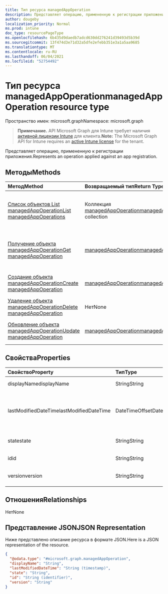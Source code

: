 ```yaml
---
title: Тип ресурса managedAppOperation
description: Представляет операцию, примененную к регистрации приложения.
author: dougeby
localization_priority: Normal
ms.prod: intune
doc_type: resourcePageType
ms.openlocfilehash: 6b435d9daedb7adcd630dd276241d39493d5b39d
ms.sourcegitcommit: 13f474d3e71d32a5dfe2efebb351e3a1a5aa9685
ms.translationtype: MT
ms.contentlocale: ru-RU
ms.lasthandoff: 06/04/2021
ms.locfileid: "52754492"
---
```

# <a name="managedappoperation-resource-type"></a><span data-ttu-id="2db9a-103">Тип ресурса managedAppOperation</span><span class="sxs-lookup"><span data-stu-id="2db9a-103">managedAppOperation resource type</span></span>

<span data-ttu-id="2db9a-104">Пространство имен: microsoft.graph</span><span class="sxs-lookup"><span data-stu-id="2db9a-104">Namespace: microsoft.graph</span></span>

> <span data-ttu-id="2db9a-105">**Примечание.** API Microsoft Graph для Intune требует наличия [активной лицензии Intune](https://go.microsoft.com/fwlink/?linkid=839381) для клиента.</span><span class="sxs-lookup"><span data-stu-id="2db9a-105">**Note:** The Microsoft Graph API for Intune requires an [active Intune license](https://go.microsoft.com/fwlink/?linkid=839381) for the tenant.</span></span>

<span data-ttu-id="2db9a-106">Представляет операцию, примененную к регистрации приложения.</span><span class="sxs-lookup"><span data-stu-id="2db9a-106">Represents an operation applied against an app registration.</span></span>

## <a name="methods"></a><span data-ttu-id="2db9a-107">Методы</span><span class="sxs-lookup"><span data-stu-id="2db9a-107">Methods</span></span>
|<span data-ttu-id="2db9a-108">Метод</span><span class="sxs-lookup"><span data-stu-id="2db9a-108">Method</span></span>|<span data-ttu-id="2db9a-109">Возвращаемый тип</span><span class="sxs-lookup"><span data-stu-id="2db9a-109">Return Type</span></span>|<span data-ttu-id="2db9a-110">Описание</span><span class="sxs-lookup"><span data-stu-id="2db9a-110">Description</span></span>|
|:---|:---|:---|
|[<span data-ttu-id="2db9a-111">Список объектов List managedAppOperation</span><span class="sxs-lookup"><span data-stu-id="2db9a-111">List managedAppOperations</span></span>](../api/intune-mam-managedappoperation-list.md)|<span data-ttu-id="2db9a-112">Коллекция [managedAppOperation](../resources/intune-mam-managedappoperation.md)</span><span class="sxs-lookup"><span data-stu-id="2db9a-112">[managedAppOperation](../resources/intune-mam-managedappoperation.md) collection</span></span>|<span data-ttu-id="2db9a-113">Список свойств и связей объектов [managedAppOperation](../resources/intune-mam-managedappoperation.md).</span><span class="sxs-lookup"><span data-stu-id="2db9a-113">List properties and relationships of the [managedAppOperation](../resources/intune-mam-managedappoperation.md) objects.</span></span>|
|[<span data-ttu-id="2db9a-114">Получение объекта managedAppOperation</span><span class="sxs-lookup"><span data-stu-id="2db9a-114">Get managedAppOperation</span></span>](../api/intune-mam-managedappoperation-get.md)|[<span data-ttu-id="2db9a-115">managedAppOperation</span><span class="sxs-lookup"><span data-stu-id="2db9a-115">managedAppOperation</span></span>](../resources/intune-mam-managedappoperation.md)|<span data-ttu-id="2db9a-116">Чтение свойств и связей объекта [managedAppOperation](../resources/intune-mam-managedappoperation.md).</span><span class="sxs-lookup"><span data-stu-id="2db9a-116">Read properties and relationships of the [managedAppOperation](../resources/intune-mam-managedappoperation.md) object.</span></span>|
|[<span data-ttu-id="2db9a-117">Создание объекта managedAppOperation</span><span class="sxs-lookup"><span data-stu-id="2db9a-117">Create managedAppOperation</span></span>](../api/intune-mam-managedappoperation-create.md)|[<span data-ttu-id="2db9a-118">managedAppOperation</span><span class="sxs-lookup"><span data-stu-id="2db9a-118">managedAppOperation</span></span>](../resources/intune-mam-managedappoperation.md)|<span data-ttu-id="2db9a-119">Создание объекта [managedAppOperation](../resources/intune-mam-managedappoperation.md).</span><span class="sxs-lookup"><span data-stu-id="2db9a-119">Create a new [managedAppOperation](../resources/intune-mam-managedappoperation.md) object.</span></span>|
|[<span data-ttu-id="2db9a-120">Удаление объекта managedAppOperation</span><span class="sxs-lookup"><span data-stu-id="2db9a-120">Delete managedAppOperation</span></span>](../api/intune-mam-managedappoperation-delete.md)|<span data-ttu-id="2db9a-121">Нет</span><span class="sxs-lookup"><span data-stu-id="2db9a-121">None</span></span>|<span data-ttu-id="2db9a-122">Удаляет объекта [managedAppOperation](../resources/intune-mam-managedappoperation.md).</span><span class="sxs-lookup"><span data-stu-id="2db9a-122">Deletes a [managedAppOperation](../resources/intune-mam-managedappoperation.md).</span></span>|
|[<span data-ttu-id="2db9a-123">Обновление объекта managedAppOperation</span><span class="sxs-lookup"><span data-stu-id="2db9a-123">Update managedAppOperation</span></span>](../api/intune-mam-managedappoperation-update.md)|[<span data-ttu-id="2db9a-124">managedAppOperation</span><span class="sxs-lookup"><span data-stu-id="2db9a-124">managedAppOperation</span></span>](../resources/intune-mam-managedappoperation.md)|<span data-ttu-id="2db9a-125">Обновление свойств объекта [managedAppOperation](../resources/intune-mam-managedappoperation.md).</span><span class="sxs-lookup"><span data-stu-id="2db9a-125">Update the properties of a [managedAppOperation](../resources/intune-mam-managedappoperation.md) object.</span></span>|

## <a name="properties"></a><span data-ttu-id="2db9a-126">Свойства</span><span class="sxs-lookup"><span data-stu-id="2db9a-126">Properties</span></span>
|<span data-ttu-id="2db9a-127">Свойство</span><span class="sxs-lookup"><span data-stu-id="2db9a-127">Property</span></span>|<span data-ttu-id="2db9a-128">Тип</span><span class="sxs-lookup"><span data-stu-id="2db9a-128">Type</span></span>|<span data-ttu-id="2db9a-129">Описание</span><span class="sxs-lookup"><span data-stu-id="2db9a-129">Description</span></span>|
|:---|:---|:---|
|<span data-ttu-id="2db9a-130">displayName</span><span class="sxs-lookup"><span data-stu-id="2db9a-130">displayName</span></span>|<span data-ttu-id="2db9a-131">String</span><span class="sxs-lookup"><span data-stu-id="2db9a-131">String</span></span>|<span data-ttu-id="2db9a-132">Имя операции.</span><span class="sxs-lookup"><span data-stu-id="2db9a-132">The operation name.</span></span>|
|<span data-ttu-id="2db9a-133">lastModifiedDateTime</span><span class="sxs-lookup"><span data-stu-id="2db9a-133">lastModifiedDateTime</span></span>|<span data-ttu-id="2db9a-134">DateTimeOffset</span><span class="sxs-lookup"><span data-stu-id="2db9a-134">DateTimeOffset</span></span>|<span data-ttu-id="2db9a-135">Время последнего изменения операции для приложения.</span><span class="sxs-lookup"><span data-stu-id="2db9a-135">The last time the app operation was modified.</span></span>|
|<span data-ttu-id="2db9a-136">state</span><span class="sxs-lookup"><span data-stu-id="2db9a-136">state</span></span>|<span data-ttu-id="2db9a-137">String</span><span class="sxs-lookup"><span data-stu-id="2db9a-137">String</span></span>|<span data-ttu-id="2db9a-138">Текущее состояние операции</span><span class="sxs-lookup"><span data-stu-id="2db9a-138">The current state of the operation</span></span>|
|<span data-ttu-id="2db9a-139">id</span><span class="sxs-lookup"><span data-stu-id="2db9a-139">id</span></span>|<span data-ttu-id="2db9a-140">String</span><span class="sxs-lookup"><span data-stu-id="2db9a-140">String</span></span>|<span data-ttu-id="2db9a-141">Ключ объекта.</span><span class="sxs-lookup"><span data-stu-id="2db9a-141">Key of the entity.</span></span>|
|<span data-ttu-id="2db9a-142">version</span><span class="sxs-lookup"><span data-stu-id="2db9a-142">version</span></span>|<span data-ttu-id="2db9a-143">String</span><span class="sxs-lookup"><span data-stu-id="2db9a-143">String</span></span>|<span data-ttu-id="2db9a-144">Версия объекта.</span><span class="sxs-lookup"><span data-stu-id="2db9a-144">Version of the entity.</span></span>|

## <a name="relationships"></a><span data-ttu-id="2db9a-145">Отношения</span><span class="sxs-lookup"><span data-stu-id="2db9a-145">Relationships</span></span>
<span data-ttu-id="2db9a-146">Нет</span><span class="sxs-lookup"><span data-stu-id="2db9a-146">None</span></span>

## <a name="json-representation"></a><span data-ttu-id="2db9a-147">Представление JSON</span><span class="sxs-lookup"><span data-stu-id="2db9a-147">JSON Representation</span></span>
<span data-ttu-id="2db9a-148">Ниже представлено описание ресурса в формате JSON.</span><span class="sxs-lookup"><span data-stu-id="2db9a-148">Here is a JSON representation of the resource.</span></span>
<!-- {
  "blockType": "resource",
  "keyProperty": "id",
  "@odata.type": "microsoft.graph.managedAppOperation"
}
-->
``` json
{
  "@odata.type": "#microsoft.graph.managedAppOperation",
  "displayName": "String",
  "lastModifiedDateTime": "String (timestamp)",
  "state": "String",
  "id": "String (identifier)",
  "version": "String"
}
```




